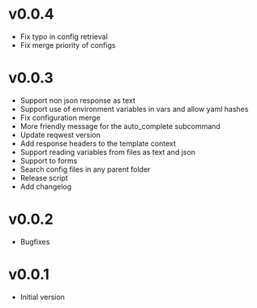 # v0.0.4

- Fix typo in config retrieval
- Fix merge priority of configs

# v0.0.3

- Support non json response as text
- Support use of environment variables in vars and allow yaml hashes
- Fix configuration merge
- More friendly message for the auto_complete subcommand
- Update reqwest version
- Add response headers to the template context
- Support reading variables from files as text and json
- Support to forms
- Search config files in any parent folder
- Release script
- Add changelog

# v0.0.2

- Bugfixes

# v0.0.1

- Initial version
